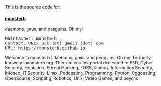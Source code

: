 <p>This is the source code for:</p>
<h4><a href="https://monsterb.github.io">monsterb</a></h4>
<p>daemons, gnus, and penguins. Oh my!</p>
<pre>
Maintainer: monsterb
Contact: UNIX.S3C (at) gmail (dot) com
URL: <a href="https://monsterb.github.io">https://monsterb.github.io</a>
</pre>

<p>Welcome to monsterb | daemons, gnus, and penguins. Oh my! Formerly known as monsterb.org. This site is a link portal dedicated to BSD, Cyber Security, Emulation, Ethical Hacking, FOSS, illumos, Information Security, Infosec, IT Security, Linux, Podcasting, Programming, Python, Oggcasting, OpenSource, Scripting, Robotics, Unix, Video Games, and beyond.</p>
